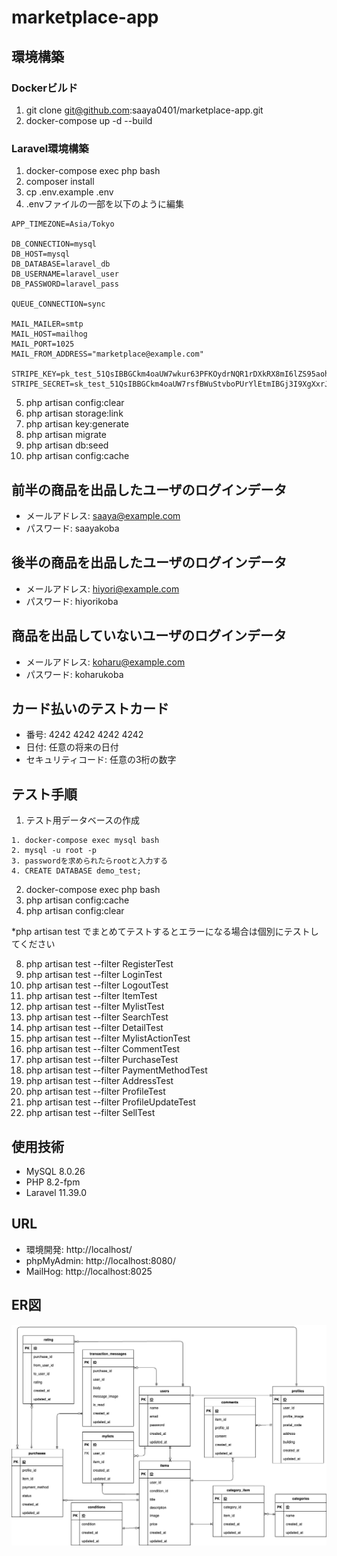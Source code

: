 # marketplace-app
## 環境構築
### Dockerビルド
1. git clone git@github.com:saaya0401/marketplace-app.git
1. docker-compose up -d --build

### Laravel環境構築
1. docker-compose exec php bash
1. composer install
1. cp .env.example .env
1. .envファイルの一部を以下のように編集
```
APP_TIMEZONE=Asia/Tokyo

DB_CONNECTION=mysql
DB_HOST=mysql
DB_DATABASE=laravel_db
DB_USERNAME=laravel_user
DB_PASSWORD=laravel_pass

QUEUE_CONNECTION=sync

MAIL_MAILER=smtp
MAIL_HOST=mailhog
MAIL_PORT=1025
MAIL_FROM_ADDRESS="marketplace@example.com"

STRIPE_KEY=pk_test_51QsIBBGCkm4oaUW7wkur63PFKOydrNQR1rDXkRX8mI6lZS95aohBAtlipz981yA4ROSE6wUqNAeKV4bkjPmOAUX100ZCIEWA4u
STRIPE_SECRET=sk_test_51QsIBBGCkm4oaUW7rsfBWuStvboPUrYlEtmIBGj3I9XgXxrJyjbpd0dlYxszD9YVE0mKH6EKqPopRdVTfhMQzBlv00jlOwFb6p
```

5. php artisan config:clear
1. php artisan storage:link
1. php artisan key:generate
1. php artisan migrate
1. php artisan db:seed
1. php artisan config:cache

## 前半の商品を出品したユーザのログインデータ
- メールアドレス: saaya@example.com
- パスワード: saayakoba

## 後半の商品を出品したユーザのログインデータ
- メールアドレス: hiyori@example.com
- パスワード: hiyorikoba

## 商品を出品していないユーザのログインデータ
- メールアドレス: koharu@example.com
- パスワード: koharukoba

## カード払いのテストカード
- 番号: 4242 4242 4242 4242
- 日付: 任意の将来の日付
- セキュリティコード: 任意の3桁の数字


## テスト手順
1. テスト用データベースの作成
```
1. docker-compose exec mysql bash
2. mysql -u root -p
3. passwordを求められたらrootと入力する
4. CREATE DATABASE demo_test;
```
2. docker-compose exec php bash
1. php artisan config:cache
1. php artisan config:clear

*php artisan test でまとめてテストするとエラーになる場合は個別にテストしてください

8. php artisan test --filter RegisterTest
1. php artisan test --filter LoginTest
1. php artisan test --filter LogoutTest
1. php artisan test --filter ItemTest
1. php artisan test --filter MylistTest
1. php artisan test --filter SearchTest
1. php artisan test --filter DetailTest
1. php artisan test --filter MylistActionTest
1. php artisan test --filter CommentTest
1. php artisan test --filter PurchaseTest
1. php artisan test --filter PaymentMethodTest
1. php artisan test --filter AddressTest
1. php artisan test --filter ProfileTest
1. php artisan test --filter ProfileUpdateTest
1. php artisan test --filter SellTest

## 使用技術
- MySQL 8.0.26
- PHP 8.2-fpm
- Laravel 11.39.0

## URL
- 環境開発: http://localhost/
- phpMyAdmin: http://localhost:8080/
- MailHog: http://localhost:8025

## ER図
![image](marketplace-app.drawio.png)
